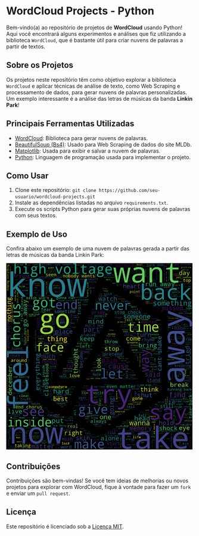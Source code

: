 <!DOCTYPE html>
<html lang="pt-BR">
<head>
    <meta charset="UTF-8">
    <meta name="viewport" content="width=device-width, initial-scale=1.0">
    <title>WordCloud Projects - Python</title>
</head>
<body>

<h1>WordCloud Projects - Python</h1>

<p>Bem-vindo(a) ao repositório de projetos de <strong>WordCloud</strong> usando Python! Aqui você encontrará alguns experimentos e análises que fiz utilizando a biblioteca <code>WordCloud</code>, que é bastante útil para criar nuvens de palavras a partir de textos.</p>

<h2>Sobre os Projetos</h2>

<p>Os projetos neste repositório têm como objetivo explorar a biblioteca <code>WordCloud</code> e aplicar técnicas de análise de texto, como Web Scraping e processamento de dados, para gerar nuvens de palavras personalizadas. Um exemplo interessante é a análise das letras de músicas da banda <strong>Linkin Park</strong>!</p>

<h2>Principais Ferramentas Utilizadas</h2>

<ul>
    <li><a href="https://pypi.org/project/wordcloud/" target="_blank">WordCloud</a>: Biblioteca para gerar nuvens de palavras.</li>
    <li><a href="https://www.crummy.com/software/BeautifulSoup/" target="_blank">BeautifulSoup (Bs4)</a>: Usado para Web Scraping de dados do site MLDb.</li>
    <li><a href="https://matplotlib.org/" target="_blank">Matplotlib</a>: Usada para exibir e salvar a nuvem de palavras.</li>
    <li><a href="https://www.python.org/" target="_blank">Python</a>: Linguagem de programação usada para implementar o projeto.</li>
</ul>

<h2>Como Usar</h2>

<ol>
    <li>Clone este repositório: <code>git clone https://github.com/seu-usuario/wordcloud-projects.git</code></li>
    <li>Instale as dependências listadas no arquivo <code>requirements.txt</code>.</li>
    <li>Execute os scripts Python para gerar suas próprias nuvens de palavras com seus textos.</li>
</ol>

<h2>Exemplo de Uso</h2>

<p>Confira abaixo um exemplo de uma nuvem de palavras gerada a partir das letras de músicas da banda Linkin Park:</p>
<img src="https://github.com/WalissonCarvalhoo/wordcloud-python-/blob/main/imagemlinkpark.png" alt="Exemplo de Nuvem de Palavras - Linkin Park" width="500">

<h2>Contribuições</h2>

<p>Contribuições são bem-vindas! Se você tem ideias de melhorias ou novos projetos para explorar com WordCloud, fique à vontade para fazer um <code>fork</code> e enviar um <code>pull request</code>.</p>

<h2>Licença</h2>

<p>Este repositório é licenciado sob a <a href="LICENSE">Licença MIT</a>.</p>

</body>
</html>
